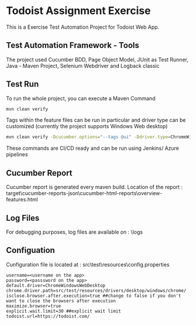 # Todoist Assignment Exercise
This is a Exercise Test Automation Project for Todoist Web App.

## Test Automation Framework - Tools
The project used Cucumber BDD, Page Object Model, JUnit as Test Runner, Java -  Maven Project, Selenium Webdriver and Logback classic

## Test Run 
To run the whole project, you can execute a Maven Command
```bash
mvn clean verify
```
Tags within the feature files can be run in particular and driver type can be customized (currently the project supports Windows Web desktop)
```bash
mvn clean verify -Dcucumber.options="--tags @ui" -Ddriver.type=ChromeWindowsWebDesktop
```
These commands are CI/CD ready and can be run using Jenkins/ Azure pipelines

## Cucumber Report
Cucumber report is generated every maven build. 
Location of the report : target\cucumber-reports-json\cucumber-html-reports\overview-features.html

## Log Files
For debugging purposes, log files are available on : \logs

## Configuation
Cunfiguration file is located at : src\test\resources\config.properties
```
username=<username on the app>
password=<passsword on the app>
default.driver=ChromeWindowsWebDesktop 
chrome.driver.path=src/test/resources/drivers/desktop/windows/chrome/
isclose.browser.after.execution=true ##change to false if you don't want to close the browsers after execution
maximize.browser=true
explicit.wait.limit=30 ##explicit wait limit
todoist.url=https://todoist.com/
```
